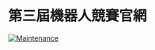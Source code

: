 # 第三屆機器人競賽官網
[![Maintenance](https://img.shields.io/badge/Maintained%3F-yes-green.svg)](https://github.com/cir-sa/CIRTC-2018/graphs/commit-activity) 

